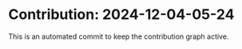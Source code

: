 # Contribution: 2024-12-04-05-24
This is an automated commit to keep the contribution graph active.
